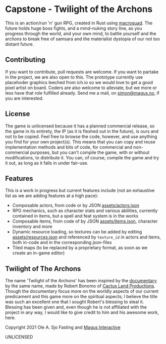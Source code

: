 # Capstone - Twilight of the Archons

This is an action/run 'n' gun RPG, created in Rust using [macroquad](https://github.com/not-fl3/macroquad).
The future holds huge boss fights, and a mind-nuking story line, as you progress through the world, and your own mind, to battle yourself and the archons to break free of samsara and the materialist dystopia of our not too distant future.

## Contributing

If you want to contribute, pull requests are welcome. If you want to partake in the project, we are also open to this. The prototype currently use placehoder graphics leeched from ich.io so we would love to get a good pixel artist on board. Coders are also welcome to alleviate, but we more or less have that role fulfilled already. Send me a mail, on [simon@magus.no](mailto:simon@magus.no), if you are interested.

## License

The game is unlicensed because it has a planned commercial release, so  the game in its entirety, the IP (as it is fleshed out in the future), is ours and not to be copied.
Feel free to browse the code, however, and use anything you find for your own project(s). This means that you can copy and reuse implementation methods and bits of code, for commercial and non-commercial purposes, but you can't compile the game, with or without modifications, to distribute it.
You can, of course, compile the game and try it out, as long as it falls in under fair-use.

## Features

This is a work in progress but current features include (not an exhaustive list as we are adding features at a high pace):

- Composable actors, from code or by JSON [assets/actors.json](https://github.com/olefasting/capstone/blob/master/assets/actors.json)
- RPG mechanics, such as character stats and various abilities, currently contained in items, but a spell and feat system is in the works
- Composable items, from code of by JSON [assets/items.json](https://github.com/olefasting/capstone/blob/master/assets/items.json), character inventory and more
- Dynamic resource loading, so textures can be added by editing [assets/resources.json](https://github.com/olefasting/capstone/blob/master/assets/resources.json) and referenced by `texture_id` in actors and items, both in-code and in the corresponding json-files
- Tiled maps (to be replaced by a proprietary format, as soon as we create an in-game editor)

## Twilight of The Archons

The name 'Twilight of the Archons' has been inspired by the [documentary](https://www.youtube.com/watch?v=HsYTsdBCBdE) by the same name, made by Robert Bonomo of [Cactus Land Productions](http://www.thecactusland.com/). Though the documentary focus more on the worldly aspects of our current predicament and this game more on the spiritual aspects; I believe the title was such an excellent one that I sought Robert's blessing to steal it.
Blessing has been given and, even though he is not affiliated with the project in any way, I would like to give credit to him and his awesome work, here.

Copyright 2021 Ole A. Sjo Fasting and [Magus Interactive](https://magus.no)

UNLICENSED
